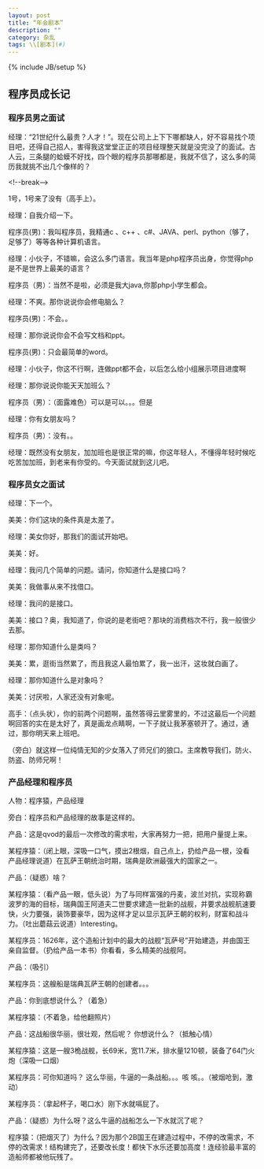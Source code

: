 ```yaml
---
layout: post
title: “年会剧本”
description: ""
category: 杂乱
tags: \\[剧本](#)
---
```

{% include JB/setup %}
## 程序员成长记

### 程序员男之面试

经理：“21世纪什么最贵？人才！”。现在公司上上下下哪都缺人，好不容易找个项目吧，还得自己招人，害得我这堂堂正正的项目经理整天就是没完没了的面试。古人云，三条腿的蛤蟆不好找，四个眼的程序员那哪都是，我就不信了，这么多的简历我就挑不出几个像样的？

\<!--break--\>

1号，1号来了没有（高手上）。

经理：自我介绍一下。

程序员(男)：我叫程序员，我精通c 、c++ 、c#、JAVA、perl、python（够了，足够了）等等各种计算机语言。

经理：小伙子，不错嘛，会这么多门语言。我当年是php程序员出身，你觉得php是不是世界上最美的语言？

程序员（男）：当然不是啦，必须是我大java,你那php小学生都会。

经理：不爽。那你说说你会修电脑么？

程序员(男)：不会。。

经理：那你说说你会不会写文档和ppt。


程序员(男)：只会最简单的word。

经理：小伙子，你这不行啊，连做ppt都不会，以后怎么给小组展示项目进度啊

经理：那你说说你能天天加班么？

程序员（男）：（面露难色）可以是可以。。。但是

经理：你有女朋友吗？

程序员（男）：没有。。

经理：既然没有女朋友，加加班也是很正常的嘛，你这年轻人，不懂得年轻时候吃吃苦加加班，到老来有你受的。今天面试就到这儿吧。

### 程序员女之面试

经理：下一个。

美美：你们这块的条件真是太差了。

经理：美女你好，那我们的面试开始吧。

美美：好。

经理：我问几个简单的问题。请问，你知道什么是接口吗？

美美：我做事从来不找借口。

经理：我问的是接口。

美美：接口？奥，我知道了，你说的是老街吧？那块的消费档次不行，我一般很少去那。

经理：那你知道什么是类吗？

美美：累，逛街当然累了，而且我这人最怕累了，我一出汗，这妆就白画了。

经理：那你知道什么是对象吗？

美美：讨厌啦，人家还没有对象呢。

高手：（点头状），你的前两个问题啊，虽然答得云里雾里的，不过这最后一个问题啊回答的实在是太好了，真是画龙点睛啊，一下子就让我茅塞顿开了。通过，通过，那你明天来上班吧。

（旁白）就这样一位纯情无知的少女落入了师兄们的狼口。主席教导我们，防火、防盗、防师兄啊！

### 产品经理和程序员

人物：程序猿，产品经理

旁白：程序员和产品经理的故事是这样的。

产品：这是qvod的最后一次修改的需求啦，大家再努力一把，把用户量提上来。

某程序猿：（闭上眼，深吸一口气，摸出2根烟，自己点上，扔给产品一根，没看产品经理说道）在瓦萨王朝统治时期，瑞典是欧洲最强大的国家之一。

产品：（疑惑）啥？

某程序猿：（看产品一眼，低头说）为了与同样富强的丹麦，波兰对抗，实现称霸波罗的海的目标，瑞典国王阿道夫二世要求建造一批新的战舰，并要求战舰航速要快，火力要强，装饰要豪华，因为这样才足以显示瓦萨王朝的权利，财富和战斗力。（吐出蘑菇云说道）Interesting。

某程序员：1626年，这个造船计划中的最大的战舰“瓦萨号”开始建造，并由国王亲自监督。（扔给产品一本书）你看看，多么精美的战舰阿。

产品：（吸引）

某程序员：这艘船是瑞典瓦萨王朝的创建者。。。

产品：你到底想说什么？（着急）

某程序猿：（不着急，给他翻照片）

产品：这战船很华丽，很壮观，然后呢？ 你想说什么？（抵触心情）

某程序猿：这是一艘3桅战舰，长69米，宽11.7米，排水量1210顿，装备了64门火炮（深吸一口烟）

某程序员：可你知道吗？ 这么华丽，牛逼的一条战船。。。咳 咳。。（被烟呛到，激动）

某程序员：（拿起杯子，喝口水）刚下水就嗝屁了。

产品：（疑惑）为什么呀？这么牛逼的战船怎么一下水就沉了呢？

程序猿：（把烟灭了）为什么？因为那个2B国王在建造过程中，不停的改需求，不停的改需求！结构建完了，还要改长度！都快下水乐还要加高度！连经验最丰富的造船师都被他玩残了。

